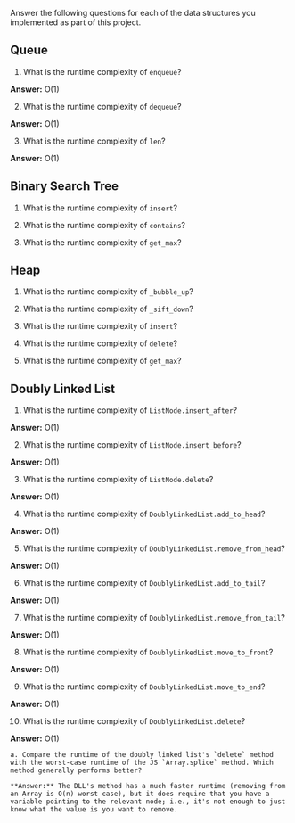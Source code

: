 Answer the following questions for each of the data structures you implemented as part of this project.

## Queue

1. What is the runtime complexity of `enqueue`?

**Answer:** O(1)

2. What is the runtime complexity of `dequeue`?

**Answer:** O(1)

3. What is the runtime complexity of `len`?

**Answer:** O(1)

## Binary Search Tree

1. What is the runtime complexity of `insert`? 

2. What is the runtime complexity of `contains`?

3. What is the runtime complexity of `get_max`? 

## Heap

1. What is the runtime complexity of `_bubble_up`?

2. What is the runtime complexity of `_sift_down`?

3. What is the runtime complexity of `insert`?

4. What is the runtime complexity of `delete`?

5. What is the runtime complexity of `get_max`?

## Doubly Linked List

1. What is the runtime complexity of `ListNode.insert_after`?

**Answer:** O(1)

2. What is the runtime complexity of `ListNode.insert_before`?

**Answer:** O(1)

3. What is the runtime complexity of `ListNode.delete`?

**Answer:** O(1)

4. What is the runtime complexity of `DoublyLinkedList.add_to_head`?

**Answer:** O(1)

5. What is the runtime complexity of `DoublyLinkedList.remove_from_head`?

**Answer:** O(1)

6. What is the runtime complexity of `DoublyLinkedList.add_to_tail`?

**Answer:** O(1)

7. What is the runtime complexity of `DoublyLinkedList.remove_from_tail`?

**Answer:** O(1)

8. What is the runtime complexity of `DoublyLinkedList.move_to_front`?

**Answer:** O(1)

9. What is the runtime complexity of `DoublyLinkedList.move_to_end`?

**Answer:** O(1)

10. What is the runtime complexity of `DoublyLinkedList.delete`?

**Answer:** O(1)

    a. Compare the runtime of the doubly linked list's `delete` method with the worst-case runtime of the JS `Array.splice` method. Which method generally performs better?

    **Answer:** The DLL's method has a much faster runtime (removing from an Array is O(n) worst case), but it does require that you have a variable pointing to the relevant node; i.e., it's not enough to just know what the value is you want to remove.